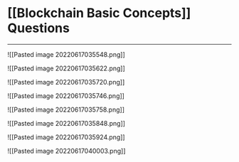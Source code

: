 # [[Blockchain Basic Concepts]] Questions
___
![[Pasted image 20220617035548.png]]

![[Pasted image 20220617035622.png]]

![[Pasted image 20220617035720.png]]

![[Pasted image 20220617035746.png]]

![[Pasted image 20220617035758.png]]

![[Pasted image 20220617035848.png]]

![[Pasted image 20220617035924.png]]

![[Pasted image 20220617040003.png]]

